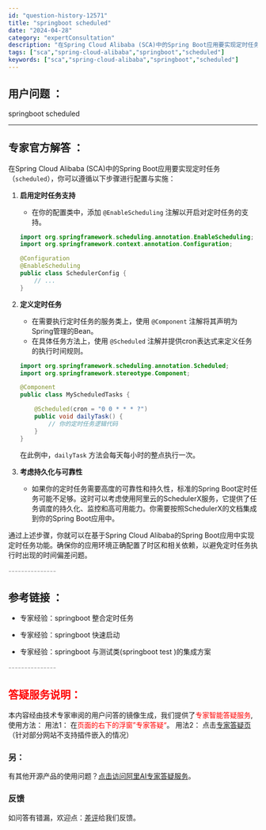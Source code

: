 ```yaml
---
id: "question-history-12571"
title: "springboot scheduled"
date: "2024-04-28"
category: "expertConsultation"
description: "在Spring Cloud Alibaba (SCA)中的Spring Boot应用要实现定时任务（`scheduled`），你可以遵循以下步骤进行配置与实施：1. **启用定时任务支持**   - 在你的配置类中，添加 `@EnableScheduling` 注解以开启对定时任务的支持。   ``"
tags: ["sca","spring-cloud-alibaba","springboot","scheduled"]
keywords: ["sca","spring-cloud-alibaba","springboot","scheduled"]
---
```


## 用户问题 ： 
 springboot scheduled  

---------------
## 专家官方解答 ：

在Spring Cloud Alibaba (SCA)中的Spring Boot应用要实现定时任务（`scheduled`），你可以遵循以下步骤进行配置与实施：

1. **启用定时任务支持**
   - 在你的配置类中，添加 `@EnableScheduling` 注解以开启对定时任务的支持。
   ```java
   import org.springframework.scheduling.annotation.EnableScheduling;
   import org.springframework.context.annotation.Configuration;

   @Configuration
   @EnableScheduling
   public class SchedulerConfig {
       // ...
   }
   ```

2. **定义定时任务**
   - 在需要执行定时任务的服务类上，使用 `@Component` 注解将其声明为Spring管理的Bean。
   - 在具体任务方法上，使用 `@Scheduled` 注解并提供cron表达式来定义任务的执行时间规则。
   ```java
   import org.springframework.scheduling.annotation.Scheduled;
   import org.springframework.stereotype.Component;

   @Component
   public class MyScheduledTasks {

       @Scheduled(cron = "0 0 * * * ?")
       public void dailyTask() {
           // 你的定时任务逻辑代码
       }
   }
   ```
   在此例中，`dailyTask` 方法会每天每小时的整点执行一次。

3. **考虑持久化与可靠性**
   - 如果你的定时任务需要高度的可靠性和持久性，标准的Spring Boot定时任务可能不足够。这时可以考虑使用阿里云的SchedulerX服务，它提供了任务调度的持久化、监控和高可用能力。你需要按照SchedulerX的文档集成到你的Spring Boot应用中。

通过上述步骤，你就可以在基于Spring Cloud Alibaba的Spring Boot应用中实现定时任务功能。确保你的应用环境正确配置了时区和相关依赖，以避免定时任务执行时出现的时间偏差问题。


<font color="#949494">---------------</font> 


## 参考链接 ：

* 专家经验：springboot 整合定时任务 
 
 * 专家经验：springboot 快速启动 
 
 * 专家经验：springboot 与测试类(springboot test )的集成方案 


 <font color="#949494">---------------</font> 
 


## <font color="#FF0000">答疑服务说明：</font> 

本内容经由技术专家审阅的用户问答的镜像生成，我们提供了<font color="#FF0000">专家智能答疑服务</font>,使用方法：
用法1： 在<font color="#FF0000">页面的右下的浮窗”专家答疑“</font>。
用法2： 点击[专家答疑页](https://answer.opensource.alibaba.com/docs/intro)（针对部分网站不支持插件嵌入的情况）
### 另：


有其他开源产品的使用问题？[点击访问阿里AI专家答疑服务](https://answer.opensource.alibaba.com/docs/intro)。
### 反馈
如问答有错漏，欢迎点：[差评](https://ai.nacos.io/user/feedbackByEnhancerGradePOJOID?enhancerGradePOJOId=12664)给我们反馈。
